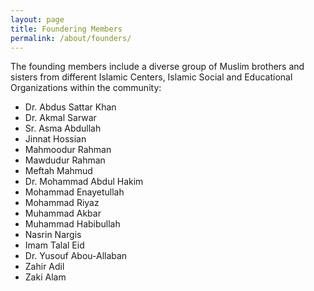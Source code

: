 ```yaml
---
layout: page
title: Foundering Members
permalink: /about/founders/
---
```


The founding members include a diverse group of Muslim brothers and sisters from different Islamic Centers, Islamic Social and Educational Organizations within the community:

- Dr. Abdus Sattar Khan
- Dr. Akmal Sarwar
- Sr. Asma Abdullah
- Jinnat Hossian
- Mahmoodur Rahman
- Mawdudur Rahman
- Meftah Mahmud
- Dr. Mohammad Abdul Hakim
- Mohammad Enayetullah
- Mohammad Riyaz
- Muhammad Akbar
- Muhammad Habibullah
- Nasrin Nargis
- Imam Talal Eid
- Dr. Yusouf Abou-Allaban
- Zahir Adil
- Zaki Alam


